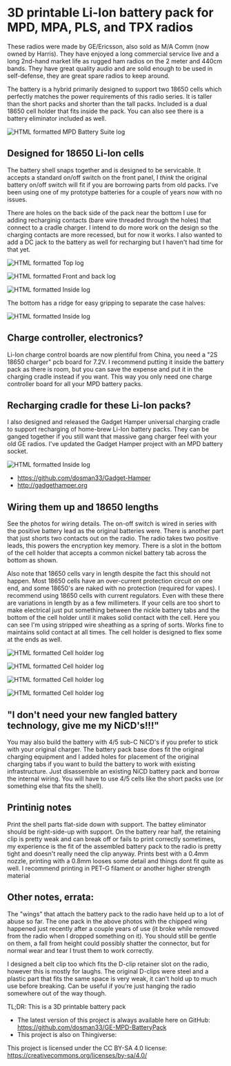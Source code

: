 # 3D printable Li-Ion battery pack for MPD, MPA, PLS, and TPX radios

These radios were made by GE/Ericsson, also sold as M/A Comm (now owned by Harris). They have enjoyed a long commercial service live and a long 2nd-hand market life as rugged ham radios on the 2 meter and 440cm bands. They have great quality audio and are solid enough to be used in self-defense, they are great spare radios to keep around.



The battery is a hybrid primarily designed to support two 18650 cells which perfectly matches the power requirements of this radio series. It is taller than the short packs and shorter than the tall packs. Included is a dual 18650 cell holder that fits inside the pack. You can also see there is a battery eliminator included as well.

![HTML formatted MPD Battery Suite log](/pics/mpd_battery_parts.jpg)

## Designed for 18650 Li-Ion cells

The battery shell snaps together and is designed to be servicable. It accepts a standard on/off switch on the front panel, I *think* the original battery on/off switch will fit if you are borrowing parts from old packs. I've been using one of my prototype batteries for a couple of years now with no issues. 

There are holes on the back side of the pack near the bottom I use for adding recharginig contacts (bare wire threaded through the holes) that connect to a cradle charger. I intend to do more work on the design so the charging contacts are more recessed, but for now it works. I also wanted to add a DC jack to the battery as well for recharging but I haven't had time for that yet. 

![HTML formatted Top log](/pics/mpd_battery_connectors.jpg)

![HTML formatted Front and back log](/pics/mpd_battery_front-back.jpg)

![HTML formatted Inside log](/pics/mpd_battery-inside.jpg)

The bottom has a ridge for easy gripping to separate the case halves:

![HTML formatted Inside log](/pics/mpd_battery_bottom.jpg)


## Charge controller, electronics?
Li-Ion charge control boards are now plentiful from China, you need a "2S 18650 charger" pcb board for 7.2V. I recommend putting it inside the battery pack as there is room, but you can save the expense and put it in the charging cradle instead if you want. This way you only need one charge controller board for all your MPD battery packs.


## Recharging cradle for these Li-Ion packs?
I also designed and released the Gadget Hamper universal charging cradle to support recharging of home-brew Li-Ion battery packs. They can be ganged together if you still want that massive gang charger feel with your old GE radios. I've updated the Gadget Hamper project with an MPD battery socket.

![HTML formatted Inside log](/pics/mpd_charging_contacts.jpg)

- https://github.com/dosman33/Gadget-Hamper
- http://gadgethamper.org


## Wiring them up and 18650 lengths
See the photos for wiring details. The on-off switch is wired in series with the positive battery lead as the original batteries were. There is another part that just shorts two contacts out on the radio. The radio takes two positive leads, this powers the encryption key memory. There is a slot in the bottom of the cell holder that accepts a common nickel battery tab across the bottom as shown. 

Also note that 18650 cells vary in length despite the fact this should not happen. Most 18650 cells have an over-current protection circuit on one end, and some 18650's are naked with no protection (required for vapes). I recommend using 18650 cells with current regulators. Even with these there are variations in length by as a few millimeters. If your cells are too short to make electrical just put something between the nickle battery tabs and the bottom of the cell holder until it makes solid contact with the cell. Here you can see I'm using stripped wire sheathing as a spring of sorts. Works fine to maintains solid contact at all times. The cell holder is designed to flex some at the ends as well.

![HTML formatted Cell holder log](/pics/18650_cell_holder03.jpg)

![HTML formatted Cell holder log](/pics/18650_cell_holder02.jpg)

![HTML formatted Cell holder log](/pics/18650_cell_holder01.jpg)

![HTML formatted Cell holder log](/pics/mpd_battery_wiring_diagram.png)


## "I don't need your new fangled battery technology, give me my NiCD's!!!"
You may also build the battery with 4/5 sub-C NiCD's if you prefer to stick with your original charger. The battery pack base does fit the original charging equipment and I added holes for placement of the original charging tabs if you want to build the battery to work with existing infrastructure. Just disassemble an existing NiCD battery pack and borrow the internal wiring. You will have to use 4/5 cells like the short packs use (or something else that fits the shell).


## Printinig notes
Print the shell parts flat-side down with support. The battey eliminator should be right-side-up with support. On the battery rear half, the retaining clip is pretty weak and can break off or fails to print correctly sometimes, my experience is the fit of the assembled battery pack to the radio is pretty tight and doesn't really need the clip anyway. Prints best with a 0.4mm nozzle, printing with a 0.8mm looses some detail and things dont fit quite as well. I recommend printing in PET-G filament or another higher strength material


## Other notes, errata:
The "wings" that attach the battery pack to the radio have held up to a lot of abuse so far. The one pack in the above photos with the chipped wing happened just recently after a couple years of use (it broke while removed from the radio when I dropped something on it). You should still be gentle on them, a fall from height could possibly shatter the connector, but for normal wear and tear I trust them to work correctly.

I designed a belt clip too which fits the D-clip retainer slot on the radio, however this is mostly for laughs. The original D-clips were steel and a plastic part that fits the same space is very weak, it can't hold up to much use before breaking. Can be useful if you're just hanging the radio somewhere out of the way though.




TL;DR: This is a 3D printable battery pack 

- The latest version of this project is always available here on GitHub: https://github.com/dosman33/GE-MPD-BatteryPack
- This project is also on Thingiverse: 


This project is licensed under the CC BY-SA 4.0 license: https://creativecommons.org/licenses/by-sa/4.0/
